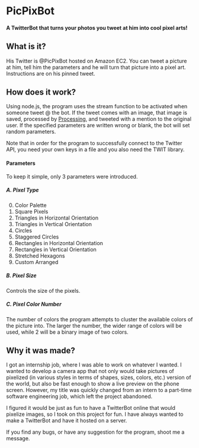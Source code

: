 # PicPixBot

#### A TwitterBot that turns your photos you tweet at him into cool pixel arts!

## What is it?

His Twitter is @PicPixBot hosted on Amazon EC2.
You can tweet a picture at him, tell him the parameters and he will turn that picture into a pixel art.
Instructions are on his pinned tweet.

## How does it work?

Using node.js, the program uses the stream function to be activated when someone tweet @ the bot. If the tweet comes with an image, that image is saved, processed by [Processing](https://processing.org/), and tweeted with a mention to the original user. If the specified parameters are written wrong or blank, the bot will set random parameters.

Note that in order for the program to successfully connect to the Twitter API, you need your own keys in a file and you also need the TWIT library.

#### Parameters

To keep it simple, only 3 parameters were introduced.

##### A. Pixel Type

0. Color Palette
1. Square Pixels
1. Triangles in Horizontal Orientation
1. Triangles in Vertical Orientation
1. Circles
1. Staggered Circles
1. Rectangles in Horizontal Orientation
1. Rectangles in Vertical Orientation
1. Stretched Hexagons
1. Custom Arranged

##### B. Pixel Size

Controls the size of the pixels.

##### C. Pixel Color Number

The number of colors the program attempts to cluster the available colors of the picture into. The larger the number, the wider range of colors will be used, while 2 will be a binary image of two colors.

## Why it was made?

I got an internship job, where I was able to work on whatever I wanted. I wanted to develop a camera app that not only would take pictures of pixelized (in various styles in terms of shapes, sizes, colors, etc.) version of the world, but also be fast enough to show a live preview on the phone screen. However, my title was quickly changed from an intern to a part-time software engineering job, which left the project abandoned.

I figured it would be just as fun to have a TwitterBot online that would pixelize images, so I took on this project for fun. I have always wanted to make a TwitterBot and have it hosted on a server.

If you find any bugs, or have any suggestion for the program, shoot me a message.
